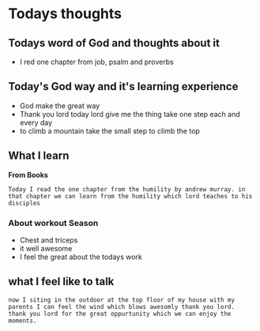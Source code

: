 # Todays thoughts

## Todays word of God and thoughts about it
- I red one chapter from job, psalm and proverbs

## Today's God way and it's learning experience
- God make the great way 
- Thank you lord today lord give me the thing take one step each and every day
- to climb a mountain take the small step to climb the top


## What I learn 
**From Books**
```
Today I read the one chapter from the humility by andrew murray. in that chapter we can learn from the humility which lord teaches to his 
disciples
```

### About workout Season
- Chest and triceps
- it well awesome
- I feel the great about the todays work


## what I feel like to talk
```
now I siting in the outdoor at the top floor of my house with my parents I can feel the wind which blows awesomly thank you lord.
thank you lord for the great oppurtunity which we can enjoy the moments.
```
